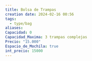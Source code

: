 ```yaml
---
title: Bolsa de Trampas
creation date: 2024-02-16 00:56
tags:
  - type/bag
aliases: 
Capacidad: 0
Capacidad_Maxima: 3 trampas complejas
Precio: "15.000"
Espacio_de_Mochila: true
int_precio: 15000
---
```


